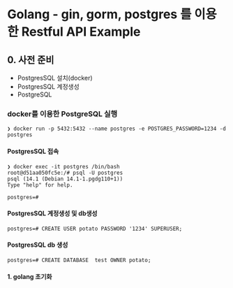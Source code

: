 # Golang - gin, gorm, postgres 를 이용한 Restful API Example 

## 0. 사전 준비
- PostgresSQL 설치(docker)
- PostgresSQL 계정생성
- PostgreSQL 

### docker를 이용한 PostgreSQL 실행
```shell
❯ docker run -p 5432:5432 --name postgres -e POSTGRES_PASSWORD=1234 -d postgres
```

#### PostgresSQL 접속
```shell
❯ docker exec -it postgres /bin/bash
root@d51aa050fc5e:/# psql -U postgres
psql (14.1 (Debian 14.1-1.pgdg110+1))
Type "help" for help.

postgres=# 
```

#### PostgresSQL 계정생성 및 db생성
```shell
postgres=# CREATE USER potato PASSWORD '1234' SUPERUSER;
```
#### PostgresSQL db 생성
```shell
postgres=# CREATE DATABASE  test OWNER potato;
```

#### 1. golang 초기화
```shell

```
